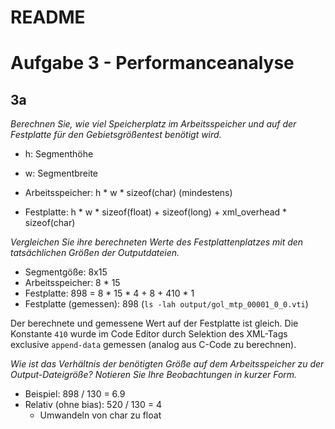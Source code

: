 # README

# Aufgabe 3 - Performanceanalyse

## 3a

*Berechnen Sie, wie viel Speicherplatz im Arbeitsspeicher und auf der Festplatte für den Gebietsgrößentest benötigt wird.*

- h: Segmenthöhe
- w: Segmentbreite

- Arbeitsspeicher: h * w * sizeof(char) (mindestens)
- Festplatte: h * w * sizeof(float) + sizeof(long) + xml_overhead * sizeof(char)

*Vergleichen Sie ihre berechneten Werte des Festplattenplatzes mit den tatsächlichen Größen der Outputdateien.*

- Segmentgöße: 8x15
- Arbeitsspeicher:       8 * 15
- Festplatte:            898 = 8 * 15 * 4 + 8 + 410 * 1
- Festplatte (gemessen): 898 (`ls -lah output/gol_mtp_00001_0_0.vti`)

Der berechnete und gemessene Wert auf der Festplatte ist gleich. Die Konstante `410` wurde im Code Editor durch
Selektion des XML-Tags exclusive `append-data` gemessen (analog aus C-Code zu berechnen). 

*Wie ist das Verhältnis der benötigten Größe auf dem Arbeitsspeicher zu der Output-Dateigröße? Notieren Sie Ihre Beobachtungen in kurzer Form.*

- Beispiel: 898 / 130 = 6.9
- Relativ (ohne bias): 520 / 130 = 4
    - Umwandeln von char zu float
